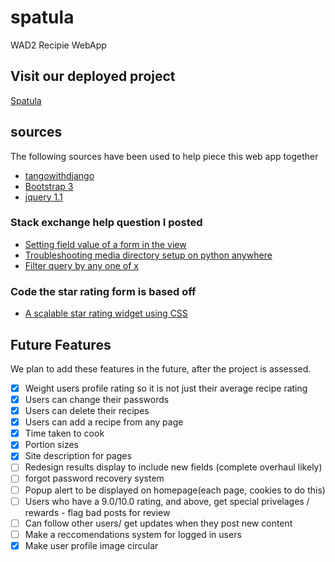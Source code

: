
# spatula
WAD2 Recipie WebApp

## Visit our deployed project
[Spatula](https://nathanwelsh8.pythonanywhere.com)

## sources
The following sources have been used to help piece this web app together
- [tangowithdjango](https://www.tangowithdjango.com/book17/)
- [Bootstrap 3](https://getbootstrap.com/docs/3.3/getting-started/#download)
- [jquery 1.1](https://jquery.com/download/)
### Stack exchange help question I posted
- [Setting field value of a form in the view](https://stackoverflow.com/questions/60635957/setting-the-field-value-of-a-form-in-view-py)
- [Troubleshooting media directory setup on python anywhere](https://stackoverflow.com/questions/60875133/trouble-with-media-directory-files-on-pythonanywhere)
- [Filter query by any one of x](https://stackoverflow.com/questions/60723427/is-there-a-way-i-can-filter-by-any-one-of-x-in-a-django-query)
### Code the star rating form is based off
- [A scalable star rating widget using CSS](http://code.iamkate.com/html-and-css/star-rating-widget/)

## Future Features
We plan to add these features in the future, after the project is assessed. 
- [x] Weight users profile rating so it is not just their average recipe rating
- [x] Users can change their passwords 
- [x] Users can delete their recipes
- [x] Users can add a recipe from any page
- [x] Time taken to cook
- [x] Portion sizes
- [x] Site description for pages
- [ ] Redesign results display to include new fields (complete overhaul likely)
- [ ] forgot password recovery system
- [ ] Popup alert to be displayed on homepage(each page, cookies to do this)
- [ ] Users who have a 9.0/10.0 rating, and above, get special privelages / rewards - flag bad posts for review 
- [ ] Can follow other users/ get updates when they post new content
- [ ] Make a reccomendations system for logged in users
- [x] Make user profile image circular
